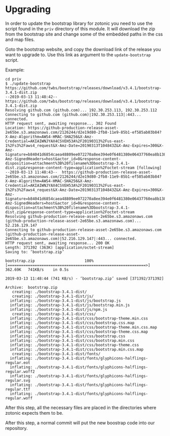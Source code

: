 # Upgrading

In order to update the bootstrap library for zotonic you need to use the script
found in the `priv` directory of this module. It will download the zip from the
bootstrap site and change some of the embedded paths in the css and map files.

Goto the bootstrap website, and copy the download link of the release you want
to upgrade to. Use this link as argument to the `update-bootstrap` script.

Example:

```
cd priv
$ ./update-bootstrap https://github.com/twbs/bootstrap/releases/download/v3.4.1/bootstrap-3.4.1-dist.zip
--2019-03-13 11:48:42--  https://github.com/twbs/bootstrap/releases/download/v3.4.1/bootstrap-3.4.1-dist.zip
Resolving github.com (github.com)... 192.30.253.113, 192.30.253.112
Connecting to github.com (github.com)|192.30.253.113|:443... connected.
HTTP request sent, awaiting response... 302 Found
Location: https://github-production-release-asset-2e65be.s3.amazonaws.com/2126244/d2e19d80-2fb8-11e9-85b1-ef585ab03b84?X-Amz-Algorithm=AWS4-HMAC-SHA256&X-Amz-Credential=AKIAIWNJYAX4CSVEH53A%2F20190313%2Fus-east-1%2Fs3%2Faws4_request&X-Amz-Date=20190313T104843Z&X-Amz-Expires=300&X-Amz-Signature=b84041d6854caea48809ee072270a8ee394e0f6481380e06437760ea8b138b50&X-Amz-SignedHeaders=host&actor_id=0&response-content-disposition=attachment%3B%20filename%3Dbootstrap-3.4.1-dist.zip&response-content-type=application%2Foctet-stream [following]
--2019-03-13 11:48:43--  https://github-production-release-asset-2e65be.s3.amazonaws.com/2126244/d2e19d80-2fb8-11e9-85b1-ef585ab03b84?X-Amz-Algorithm=AWS4-HMAC-SHA256&X-Amz-Credential=AKIAIWNJYAX4CSVEH53A%2F20190313%2Fus-east-1%2Fs3%2Faws4_request&X-Amz-Date=20190313T104843Z&X-Amz-Expires=300&X-Amz-Signature=b84041d6854caea48809ee072270a8ee394e0f6481380e06437760ea8b138b50&X-Amz-SignedHeaders=host&actor_id=0&response-content-disposition=attachment%3B%20filename%3Dbootstrap-3.4.1-dist.zip&response-content-type=application%2Foctet-stream
Resolving github-production-release-asset-2e65be.s3.amazonaws.com (github-production-release-asset-2e65be.s3.amazonaws.com)... 52.216.129.147
Connecting to github-production-release-asset-2e65be.s3.amazonaws.com (github-production-release-asset-2e65be.s3.amazonaws.com)|52.216.129.147|:443... connected.
HTTP request sent, awaiting response... 200 OK
Length: 371392 (363K) [application/octet-stream]
Saving to: ‘bootstrap.zip’

bootstrap.zip                      100%[=============================================================>] 362.69K   741KB/s    in 0.5s    

2019-03-13 11:48:44 (741 KB/s) - ‘bootstrap.zip’ saved [371392/371392]

Archive:  bootstrap.zip
   creating: ./bootstrap-3.4.1-dist/
   creating: ./bootstrap-3.4.1-dist/js/
  inflating: ./bootstrap-3.4.1-dist/js/bootstrap.js  
  inflating: ./bootstrap-3.4.1-dist/js/bootstrap.min.js  
  inflating: ./bootstrap-3.4.1-dist/js/npm.js  
   creating: ./bootstrap-3.4.1-dist/css/
  inflating: ./bootstrap-3.4.1-dist/css/bootstrap-theme.min.css  
  inflating: ./bootstrap-3.4.1-dist/css/bootstrap.css.map  
  inflating: ./bootstrap-3.4.1-dist/css/bootstrap-theme.min.css.map  
  inflating: ./bootstrap-3.4.1-dist/css/bootstrap-theme.css.map  
  inflating: ./bootstrap-3.4.1-dist/css/bootstrap.css  
  inflating: ./bootstrap-3.4.1-dist/css/bootstrap.min.css  
  inflating: ./bootstrap-3.4.1-dist/css/bootstrap-theme.css  
  inflating: ./bootstrap-3.4.1-dist/css/bootstrap.min.css.map  
   creating: ./bootstrap-3.4.1-dist/fonts/
  inflating: ./bootstrap-3.4.1-dist/fonts/glyphicons-halflings-regular.eot  
  inflating: ./bootstrap-3.4.1-dist/fonts/glyphicons-halflings-regular.woff2  
  inflating: ./bootstrap-3.4.1-dist/fonts/glyphicons-halflings-regular.svg  
  inflating: ./bootstrap-3.4.1-dist/fonts/glyphicons-halflings-regular.ttf  
  inflating: ./bootstrap-3.4.1-dist/fonts/glyphicons-halflings-regular.woff
```

After this step, all the necessary files are placed in the directories where
zotonic expects them to be. 

After this step, a normal commit will put the new boostrap code into our 
repository.

